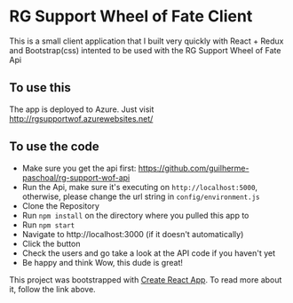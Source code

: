 # RG Support Wheel of Fate Client

This is a small client application that I built very quickly with React + Redux and Bootstrap(css) intented to be used with the RG Support Wheel of Fate Api 

## To use this

The app is deployed to Azure. Just visit http://rgsupportwof.azurewebsites.net/

## To use the code

- Make sure you get the api first: https://github.com/guilherme-paschoal/rg-support-wof-api
- Run the Api, make sure it's executing on `http://localhost:5000`, otherwise, please change the url string in `config/environment.js`
- Clone the Repository
- Run `npm install` on the directory where you pulled this app to
- Run `npm start`
- Navigate to http://localhost:3000 (if it doesn't automatically)
- Click the button
- Check the users and go take a look at the API code if you haven't yet
- Be happy and think Wow, this dude is great!


This project was bootstrapped with [Create React App](https://github.com/facebookincubator/create-react-app).
To read more about it, follow the link above.